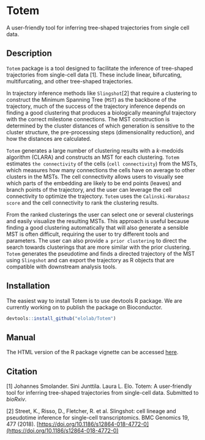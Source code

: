 # Totem

A user-friendly tool for inferring tree-shaped trajectories from single cell data. 

## Description

`Totem` package is a tool designed to facilitate the inference of tree-shaped trajectories from single-cell
data [1]. These include linear, bifurcating, multifurcating, and other tree-shaped trajectories.

In trajectory inference methods like `Slingshot`[2] that require a clustering to construct the Minimum Spanning Tree (`MST`) as the backbone of the trajectory, much of the success of the trajectory inference depends on finding a good clustering that produces a biologically meaningful trajectory with the correct milestone connections. The MST construction is determined
by the cluster distances of which generation is sensitive to the cluster structure, the pre-processing steps (dimensionality reduction), and how the distances are calculated.

`Totem` generates a large number of clustering results with a *k*-medoids algorithm (CLARA) and
constructs an MST for each clustering. `Totem` estimates `the connectivity` of the cells (`cell connectivity`)
from the MSTs, which measures how many connections the cells have on average to
other clusters in the MSTs. The cell connectivity allows users to visually see which parts of the embedding are likely to be end points (leaves) and branch points of the trajectory, and the user can leverage the cell connectivity to optimize the trajectory.
`Totem` uses the `Calinski-Harabasz score` and the cell connectivity to rank the clustering results.

From the ranked clusterings the user can select one or several clusterings and easily
visualize the resulting MSTs. This approach is useful because finding a good clustering automatically that will also generate a sensible MST is often difficult, requiring the user to try different tools and parameters. The user can also provide `a prior clustering` to direct the search towards clusterings that are more similar with the prior clustering. `Totem` generates the pseudotime and finds a directed trajectory of the MST using `Slingshot` and can export the trajectory as R objects that are compatible with downstream analysis tools.


## Installation

The easiest way to install Totem is to use devtools R package. We are currently working on to publish the package on Bioconductor.

```R
devtools::install_github("elolab/Totem")
```

## Manual

The HTML version of the R package vignette can be accessed   [here](https://htmlpreview.github.io/?https://github.com/elolab/Totem-benchmarking/blob/main/Totem.html).



## Citation

[1] Johannes Smolander. Sini Junttila. Laura L. Elo. Totem: A user-friendly tool for inferring tree-shaped trajectories from single-cell data. Submitted to *bioRxiv*. 

[2] Street, K., Risso, D., Fletcher, R. et al. Slingshot: cell lineage and pseudotime inference for single-cell transcriptomics. BMC Genomics 19, 477 (2018). [https://doi.org/10.1186/s12864-018-4772-0](https://doi.org/10.1186/s12864-018-4772-0)

